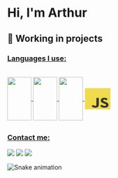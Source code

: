 <h1>Hi, I'm Arthur</h1>

<h2>🔹 Working in projects</h2>
<div align="">
  <a href="https://github.com/rapach01">
</div>
  
  <h3>Languages I use:</h3> 
<div style="display: inline_block"><br>
  <img align="center" height="100" width="55" src="https://cdn.jsdelivr.net/gh/devicons/devicon/icons/php/php-original.svg"/>
  <img align="center" height="100" width="55" src="https://cdn.jsdelivr.net/gh/devicons/devicon/icons/mysql/mysql-original-wordmark.svg" />
  <img align="center" height="100" width="55" src="https://cdn.jsdelivr.net/gh/devicons/devicon/icons/bootstrap/bootstrap-original.svg" />
  <img align="center" alt="Arthur-Js" height="50" width="60" src="https://github.com/devicons/devicon/blob/master/icons/javascript/javascript-original.svg">
</div>

  ##
  <h3>Contact me:</h3>
<div> 
  <a href="https://instagram.com/_rapach" target="_blank"><img src="https://img.shields.io/badge/-Instagram-%23E4405F?style=for-the-badge&logo=instagram&logoColor=white" target="_blank"></a>
  <a href = "mailto:arthurrapach06@gmail.com"><img src="https://img.shields.io/badge/Gmail-D14836?style=for-the-badge&logo=gmail&logoColor=white" target="_blank"></a>
  <a href="https://www.linkedin.com/in/arthur-de-lima-rapach-08461b203/" target="_blank"><img src="https://img.shields.io/badge/-LinkedIn-%230077B5?style=for-the-badge&logo=linkedin&logoColor=white" target="_blank"></a> 
  
  ![Snake animation](https://github.com/rapach01/rapach01/blob/output/github-contribution-grid-snake.svg)
  </div>
